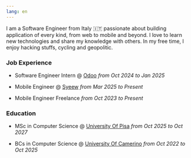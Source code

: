 ```yaml
---
lang: en
---
```

I am a Software Engineer from Italy 🇮🇹 passionate about building application of every kind, from web to mobile and beyond. I love to learn new technologies and share my knowledge with others. In my free time, I enjoy hacking stuffs, cycling and geopolitic.

### Job Experience

*   Software Engineer Intern @ [Odoo](https://odoo.com) _from Oct 2024 to Jan 2025_
    
*   Mobile Engineer @ [Syeew](https://www.syeew.com) _from Mar 2025 to Present_
    
*   Mobile Engineer Freelance _from Oct 2023 to Present_
    

### Education

*   MSc in Computer Science @ [University Of Pisa](https://unipi.it) _from Oct 2025 to Oct 2027_
    
*   BCs in Computer Science @ [University Of Camerino](https://unicam.it) _from Oct 2022 to Oct 2025_